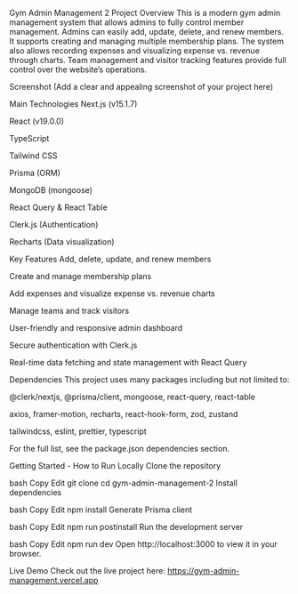 Gym Admin Management 2
Project Overview
This is a modern gym admin management system that allows admins to fully control member management. Admins can easily add, update, delete, and renew members. It supports creating and managing multiple membership plans. The system also allows recording expenses and visualizing expense vs. revenue through charts. Team management and visitor tracking features provide full control over the website’s operations.

Screenshot
(Add a clear and appealing screenshot of your project here)

Main Technologies
Next.js (v15.1.7)

React (v19.0.0)

TypeScript

Tailwind CSS

Prisma (ORM)

MongoDB (mongoose)

React Query & React Table

Clerk.js (Authentication)

Recharts (Data visualization)

Key Features
Add, delete, update, and renew members

Create and manage membership plans

Add expenses and visualize expense vs. revenue charts

Manage teams and track visitors

User-friendly and responsive admin dashboard

Secure authentication with Clerk.js

Real-time data fetching and state management with React Query

Dependencies
This project uses many packages including but not limited to:

@clerk/nextjs, @prisma/client, mongoose, react-query, react-table

axios, framer-motion, recharts, react-hook-form, zod, zustand

tailwindcss, eslint, prettier, typescript

For the full list, see the package.json dependencies section.

Getting Started - How to Run Locally
Clone the repository

bash
Copy
Edit
git clone <repository-url>
cd gym-admin-management-2
Install dependencies

bash
Copy
Edit
npm install
Generate Prisma client

bash
Copy
Edit
npm run postinstall
Run the development server

bash
Copy
Edit
npm run dev
Open http://localhost:3000 to view it in your browser.

Live Demo
Check out the live project here:
https://gym-admin-management.vercel.app
